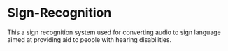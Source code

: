 # SIgn-Recognition
This a sign recognition system used for converting audio to sign language aimed at providing aid to people with hearing disabilities.
